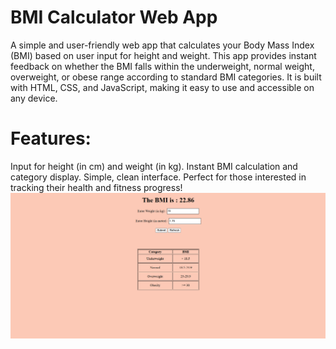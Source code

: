 # BMI Calculator Web App
A simple and user-friendly web app that calculates your Body Mass Index (BMI) based on user input for height and weight. This app provides instant feedback on whether the BMI falls within the underweight, normal weight, overweight, or obese range according to standard BMI categories. It is built with HTML, CSS, and JavaScript, making it easy to use and accessible on any device.

# Features:

Input for height (in cm) and weight (in kg).
Instant BMI calculation and category display.
Simple, clean interface.
Perfect for those interested in tracking their health and fitness progress!
![BMI App Screenshot](bmi.png)
